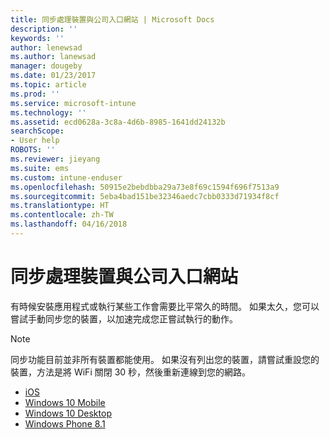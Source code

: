 ```yaml
---
title: 同步處理裝置與公司入口網站 | Microsoft Docs
description: ''
keywords: ''
author: lenewsad
ms.author: lanewsad
manager: dougeby
ms.date: 01/23/2017
ms.topic: article
ms.prod: ''
ms.service: microsoft-intune
ms.technology: ''
ms.assetid: ecd0628a-3c8a-4d6b-8985-1641dd24132b
searchScope:
- User help
ROBOTS: ''
ms.reviewer: jieyang
ms.suite: ems
ms.custom: intune-enduser
ms.openlocfilehash: 50915e2bebdbba29a73e8f69c1594f696f7513a9
ms.sourcegitcommit: 5eba4bad151be32346aedc7cbb0333d71934f8cf
ms.translationtype: HT
ms.contentlocale: zh-TW
ms.lasthandoff: 04/16/2018
---
```

# <a name="sync-your-device-with-the-company-portal-website"></a>同步處理裝置與公司入口網站

有時候安裝應用程式或執行某些工作會需要比平常久的時間。 如果太久，您可以嘗試手動同步您的裝置，以加速完成您正嘗試執行的動作。

> [!Note]
> 同步功能目前並非所有裝置都能使用。 如果沒有列出您的裝置，請嘗試重設您的裝置，方法是將 WiFi 關閉 30 秒，然後重新連線到您的網路。

* [iOS](sync-your-device-manually-ios.md)
* [Windows 10 Mobile](sync-your-device-manually-windows.md#windows-10-mobile)
* [Windows 10 Desktop](sync-your-device-manually-windows.md#windows-10-desktop)
* [Windows Phone 8.1](sync-your-device-manually-windows.md#windows-phone-81)
